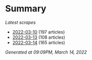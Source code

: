 # Summary
*Latest scrapes*
* [2022-03-10](https://github.com/nuuuwan/news_lk/blob/data/news_lk.2022-03-10.json) (197 articles)
* [2022-03-13](https://github.com/nuuuwan/news_lk/blob/data/news_lk.2022-03-13.json) (108 articles)
* [2022-03-14](https://github.com/nuuuwan/news_lk/blob/data/news_lk.2022-03-14.json) (165 articles)

*Generated at 09:09PM, March 14, 2022*